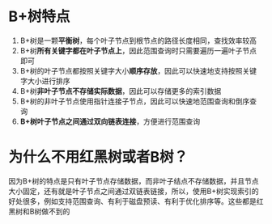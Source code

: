 
# B+树特点

1. B+树是一颗**平衡树**，每个叶子节点到根节点的路径长度相同，查找效率较高
2. B+树**所有关键字都在叶子节点上**，因此范围查询时只需要遍历一遍叶子节点即可
3. B+树的叶子节点都按照关键字大小**顺序存放**，因此可以快速地支持按照关键字大小进行排序
4. B+树**非叶子节点不存储实际数据**，因此可以存储更多的索引数据
5. B+树的非叶子节点使用指针连接子节点，因此可以快速地范围查询和倒序查询
6. **B+树叶子节点之间通过双向链表连接**，方便进行范围查询


# 为什么不用红黑树或者B树？

因为B+树的特点是只有叶子节点存储数据，而非叶子结点不存储数据，并且节点大小固定，还有就是叶子节点之间通过双链表链接，所以，使用B+树实现索引的好处很多，例如支持范围查询、有利于磁盘预读、有利于优化排序等。这些都是红黑树和B树做不到的